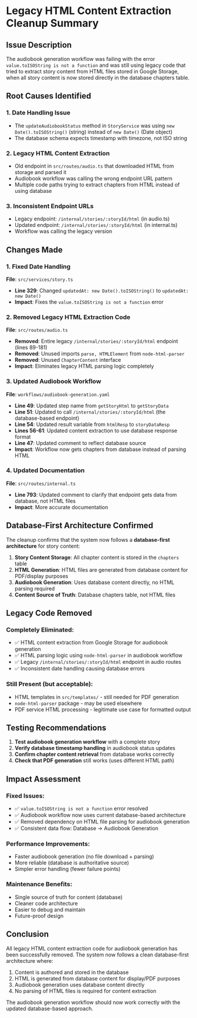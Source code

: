 # Legacy HTML Content Extraction Cleanup Summary

## Issue Description
The audiobook generation workflow was failing with the error `value.toISOString is not a function` and was still using legacy code that tried to extract story content from HTML files stored in Google Storage, when all story content is now stored directly in the database chapters table.

## Root Causes Identified

### 1. Date Handling Issue
- The `updateAudiobookStatus` method in `StoryService` was using `new Date().toISOString()` (string) instead of `new Date()` (Date object)
- The database schema expects timestamp with timezone, not ISO string

### 2. Legacy HTML Content Extraction
- Old endpoint in `src/routes/audio.ts` that downloaded HTML from storage and parsed it
- Audiobook workflow was calling the wrong endpoint URL pattern
- Multiple code paths trying to extract chapters from HTML instead of using database

### 3. Inconsistent Endpoint URLs
- Legacy endpoint: `/internal/stories/:storyId/html` (in audio.ts)
- Updated endpoint: `/internal/stories/:storyId/html` (in internal.ts)
- Workflow was calling the legacy version

## Changes Made

### 1. Fixed Date Handling
**File**: `src/services/story.ts`
- **Line 329**: Changed `updatedAt: new Date().toISOString()` to `updatedAt: new Date()`
- **Impact**: Fixes the `value.toISOString is not a function` error

### 2. Removed Legacy HTML Extraction Code
**File**: `src/routes/audio.ts`
- **Removed**: Entire legacy `/internal/stories/:storyId/html` endpoint (lines 89-181)
- **Removed**: Unused imports `parse, HTMLElement` from `node-html-parser`
- **Removed**: Unused `ChapterContent` interface
- **Impact**: Eliminates legacy HTML parsing logic completely

### 3. Updated Audiobook Workflow
**File**: `workflows/audiobook-generation.yaml`
- **Line 49**: Updated step name from `getStoryHtml` to `getStoryData`
- **Line 51**: Updated to call `/internal/stories/:storyId/html` (the database-based endpoint)
- **Line 54**: Updated result variable from `htmlResp` to `storyDataResp`
- **Lines 56-61**: Updated content extraction to use database response format
- **Line 47**: Updated comment to reflect database source
- **Impact**: Workflow now gets chapters from database instead of parsing HTML

### 4. Updated Documentation
**File**: `src/routes/internal.ts`
- **Line 793**: Updated comment to clarify that endpoint gets data from database, not HTML files
- **Impact**: More accurate documentation

## Database-First Architecture Confirmed

The cleanup confirms that the system now follows a **database-first architecture** for story content:

1. **Story Content Storage**: All chapter content is stored in the `chapters` table
2. **HTML Generation**: HTML files are generated from database content for PDF/display purposes
3. **Audiobook Generation**: Uses database content directly, no HTML parsing required
4. **Content Source of Truth**: Database chapters table, not HTML files

## Legacy Code Removed

### Completely Eliminated:
- ✅ HTML content extraction from Google Storage for audiobook generation
- ✅ HTML parsing logic using `node-html-parser` in audiobook workflow
- ✅ Legacy `/internal/stories/:storyId/html` endpoint in audio routes
- ✅ Inconsistent date handling causing database errors

### Still Present (but acceptable):
- HTML templates in `src/templates/` - still needed for PDF generation
- `node-html-parser` package - may be used elsewhere
- PDF service HTML processing - legitimate use case for formatted output

## Testing Recommendations

1. **Test audiobook generation workflow** with a complete story
2. **Verify database timestamp handling** in audiobook status updates
3. **Confirm chapter content retrieval** from database works correctly
4. **Check that PDF generation** still works (uses different HTML path)

## Impact Assessment

### Fixed Issues:
- ✅ `value.toISOString is not a function` error resolved
- ✅ Audiobook workflow now uses current database-based architecture
- ✅ Removed dependency on HTML file parsing for audiobook generation
- ✅ Consistent data flow: Database → Audiobook Generation

### Performance Improvements:
- Faster audiobook generation (no file download + parsing)
- More reliable (database is authoritative source)
- Simpler error handling (fewer failure points)

### Maintenance Benefits:
- Single source of truth for content (database)
- Cleaner code architecture
- Easier to debug and maintain
- Future-proof design

## Conclusion

All legacy HTML content extraction code for audiobook generation has been successfully removed. The system now follows a clean database-first architecture where:

1. Content is authored and stored in the database
2. HTML is generated from database content for display/PDF purposes
3. Audiobook generation uses database content directly
4. No parsing of HTML files is required for content extraction

The audiobook generation workflow should now work correctly with the updated database-based approach.
